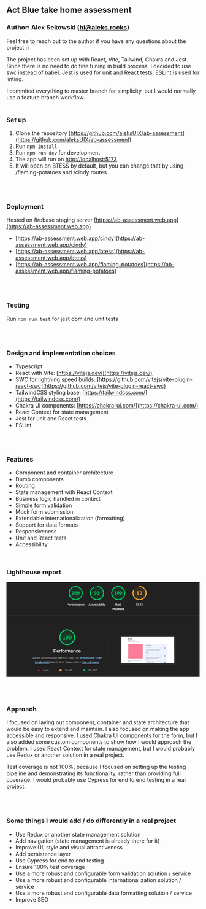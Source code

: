 ## Act Blue take home assessment

### Author: Alex Sekowski (hi@aleks.rocks)

Feel free to reach out to the author if you have any questions about the project :)

The project has been set up with React, Vite, Tailwind, Chakra and Jest. Since there is no need to do fine tuning in build process, I decided to use swc instead of babel. Jest is used for unit and React tests. ESLint is used for linting.

I commited everything to master branch for simplicity, but I would normally use a feature branch workflow.
<br />
<br />

### Set up

1. Clone the repository [https://github.com/aleksUIX/ab-assessment](https://github.com/aleksUIX/ab-assessment)
2. Run `npm install`
3. Run `npm run dev` for development
4. The app will run on [http://localhost:5173](http://localhost:5173)
5. It will open on BTESS by default, but you can change that by using /flaming-potatoes and /cindy routes
<br />
<br />

### Deployment
Hosted on firebase staging server [https://ab-assessment.web.app](https://ab-assessment.web.app)

- [https://ab-assessment.web.app/cindy](https://ab-assessment.web.app/cindy)
- [https://ab-assessment.web.app/btess](https://ab-assessment.web.app/btess)
- [https://ab-assessment.web.app/flaming-potatoes](https://ab-assessment.web.app/flaming-potatoes)

<br />
<br />

### Testing

Run `npm run test` for jest dom and unit tests

<br />
<br />

### Design and implementation choices

- Typescript
- React with Vite: [https://vitejs.dev/](https://vitejs.dev/)
- SWC for lightning speed builds: [https://github.com/vitejs/vite-plugin-react-swc](https://github.com/vitejs/vite-plugin-react-swc)
- TailwindCSS styling base: [https://tailwindcss.com/](https://tailwindcss.com/)
- Chakra UI components: [https://chakra-ui.com/](https://chakra-ui.com/)
- React Context for state management
- Jest for unit and React tests
- ESLint

<br />
<br />

### Features
- Component and container architecture
- Dumb components
- Routing
- State management with React Context
- Business logic handled in context
- Simple form validation
- Mock form submission
- Extendable internationalization (formatting)
- Support for data formats
- Responsiveness
- Unit and React tests
- Accessibility

<br />

### Lighthouse report

![lighthouse](./lighthouse-report.png)

<br />
<br />

### Approach
I focused on laying out component, container and state architecture that would be easy to extend and maintain. I also focused on making the app accessible and responsive. I used Chakra UI components for the form, but I also added some custom components to show how I would approach the problem. I used React Context for state management, but I would probably use Redux or another solution in a real project.

Test coverage is not 100%, because I focused on setting up the testing pipeline and demonstrating its functionality, rather than providing full coverage. I would probably use Cypress for end to end testing in a real project.

<br />
<br />

### Some things I would add / do differently in a real project
- Use Redux or another state management solution
- Add navigation (state management is already there for it)
- Improve UI, style and visual attractiveness
- Add persistence layer
- Use Cypress for end to end testing
- Ensure 100% test coverage
- Use a more robust and configurable form validation solution / service
- Use a more robust and configurable internationalization solution / service
- Use a more robust and configurable data formatting solution / service
- Improve SEO
  